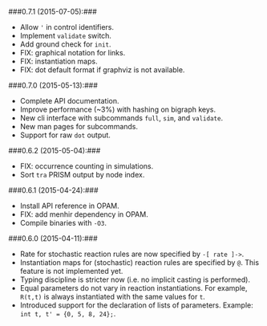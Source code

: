 ###0.7.1 (2015-07-05):###

* Allow ``'`` in control identifiers.
* Implement `validate` switch.
* Add ground check for `init`.
* FIX: graphical notation for links.
* FIX: instantiation maps.
* FIX: dot default format if graphviz is not available.


###0.7.0 (2015-05-13):###

* Complete API documentation.
* Improve performance (~3%) with hashing on bigraph keys.
* New cli interface with subcommands `full`, `sim`, and `validate`.
* New man pages for subcommands.
* Support for raw `dot` output.


###0.6.2 (2015-05-04):###

* FIX: occurrence counting in simulations.
* Sort `tra` PRISM output by node index.


###0.6.1 (2015-04-24):###

* Install API reference in OPAM.
* FIX: add menhir dependency in OPAM.
* Compile binaries with `-O3`.


###0.6.0 (2015-04-11):###

*  Rate for stochastic reaction rules are now specified by ```-[ rate ]->```.
*  Instantiation maps for (stochastic) reaction rules are specified by ```@```.
   This feature is not implemented yet.
*  Typing discipline is stricter now (i.e. no implicit casting is performed).
*  Equal parameters do not vary in reaction instantiations. For example,
   ```R(t,t)``` is always instantiated with the same values for ```t```.
*  Introduced support for the declaration of lists of parameters. Example:
   ```int t, t' = {0, 5, 8, 24};```.
   
